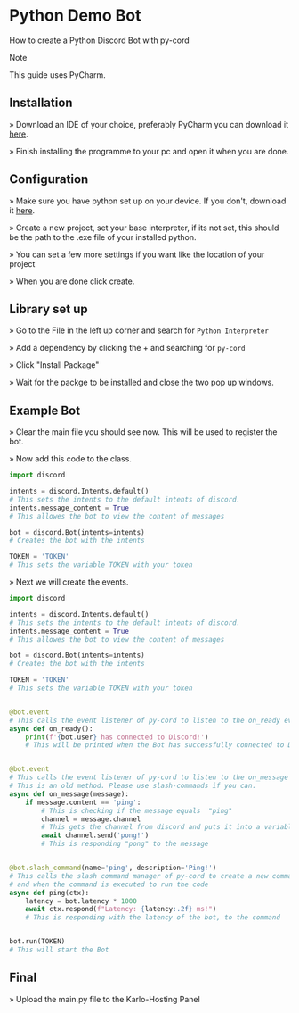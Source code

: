 # Python Demo Bot

How to create a Python Discord Bot with py-cord

> [!NOTE]
> This guide uses PyCharm.

## Installation

» Download an IDE of your choice, preferably PyCharm you can download it [here](https://www.jetbrains.com/de-de/pycharm/download/).

» Finish installing the programme to your pc and open it when you are done.

## Configuration

» Make sure you have python set up on your device. If you don't, download it [here](https://www.python.org/downloads/).

» Create a new project, set your base interpreter, if its not set, this should be the path to the .exe file of your installed python.

» You can set a few more settings if you want like the location of your project

» When you are done click create.

## Library set up

» Go to the File in the left up corner and search for `Python Interpreter`

» Add a dependency by clicking the + and searching for `py-cord`

» Click "Install Package"

» Wait for the packge to be installed and close the two pop up windows.

## Example Bot

» Clear the main file you should see now. This will be used to register the bot.

» Now add this code to the class.

```python
import discord

intents = discord.Intents.default()
# This sets the intents to the default intents of discord.
intents.message_content = True
# This allowes the bot to view the content of messages

bot = discord.Bot(intents=intents)
# Creates the bot with the intents

TOKEN = 'TOKEN'
# This sets the variable TOKEN with your token
```

» Next we will create the events.

```python
import discord

intents = discord.Intents.default()
# This sets the intents to the default intents of discord.
intents.message_content = True
# This allowes the bot to view the content of messages

bot = discord.Bot(intents=intents)
# Creates the bot with the intents

TOKEN = 'TOKEN'
# This sets the variable TOKEN with your token


@bot.event
# This calls the event listener of py-cord to listen to the on_ready event and when its executed to run the code
async def on_ready():
    print(f'{bot.user} has connected to Discord!')
    # This will be printed when the Bot has successfully connected to Discord


@bot.event
# This calls the event listener of py-cord to listen to the on_message event and when its executed to run the code
# This is an old method. Please use slash-commands if you can.
async def on_message(message):
    if message.content == 'ping':
        # This is checking if the message equals  "ping"
        channel = message.channel
        # This gets the channel from discord and puts it into a variable
        await channel.send('pong!')
        # This is responding "pong" to the message


@bot.slash_command(name='ping', description='Ping!')
# This calls the slash command manager of py-cord to create a new command with the name ping and description "Ping!"
# and when the command is executed to run the code
async def ping(ctx):
    latency = bot.latency * 1000
    await ctx.respond(f"Latency: {latency:.2f} ms!")
    # This is responding with the latency of the bot, to the command


bot.run(TOKEN)
# This will start the Bot
```

## Final

» Upload the main.py file to the Karlo-Hosting Panel
